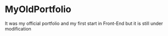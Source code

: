 # MyOldPortfolio
It was my official portfolio and  my first start in Front-End  but it is still under modification
